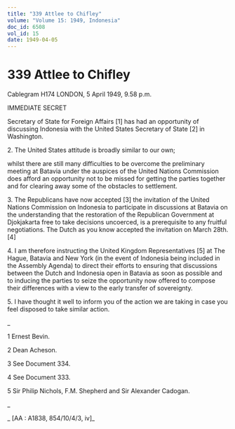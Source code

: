 ```yaml
---
title: "339 Attlee to Chifley"
volume: "Volume 15: 1949, Indonesia"
doc_id: 6508
vol_id: 15
date: 1949-04-05
---
```


# 339 Attlee to Chifley

Cablegram H174 LONDON, 5 April 1949, 9.58 p.m.

IMMEDIATE SECRET

Secretary of State for Foreign Affairs [1] has had an opportunity of discussing Indonesia with the United States Secretary of State [2] in Washington.

2\. The United States attitude is broadly similar to our own;

whilst there are still many difficulties to be overcome the preliminary meeting at Batavia under the auspices of the United Nations Commission does afford an opportunity not to be missed for getting the parties together and for clearing away some of the obstacles to settlement.

3\. The Republicans have now accepted [3] the invitation of the United Nations Commission on Indonesia to participate in discussions at Batavia on the understanding that the restoration of the Republican Government at Djokjakarta free to take decisions uncoerced, is a prerequisite to any fruitful negotiations. The Dutch as you know accepted the invitation on March 28th. [4]

4\. I am therefore instructing the United Kingdom Representatives [5] at The Hague, Batavia and New York (in the event of Indonesia being included in the Assembly Agenda) to direct their efforts to ensuring that discussions between the Dutch and Indonesia open in Batavia as soon as possible and to inducing the parties to seize the opportunity now offered to compose their differences with a view to the early transfer of sovereignty.

5\. I have thought it well to inform you of the action we are taking in case you feel disposed to take similar action.

_

1 Ernest Bevin.

2 Dean Acheson.

3 See Document 334.

4 See Document 333.

5 Sir Philip Nichols, F.M. Shepherd and Sir Alexander Cadogan.

_

_ [AA : A1838, 854/10/4/3, iv]_
